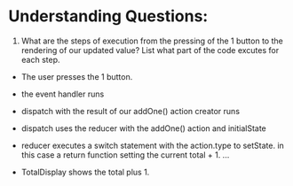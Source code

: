 # Understanding Questions:
1. What are the steps of execution from the pressing of the 1 button to the rendering of our updated value? List what part of the code excutes for each step.
* The user presses the 1 button.
* the event handler runs
* dispatch with the result of our addOne() action creator runs
* dispatch uses the reducer with the addOne() action and initialState
* reducer executes a switch statement with the action.type to setState. in this case a return function setting the current total + 1.
...

* TotalDisplay shows the total plus 1.
